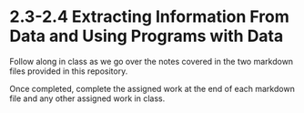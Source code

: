 # 2.3-2.4 Extracting Information From Data and Using Programs with Data

Follow along in class as we go over the notes covered in the two markdown files provided in this repository.

Once completed, complete the assigned work at the end of each markdown file and any other assigned work in class.
